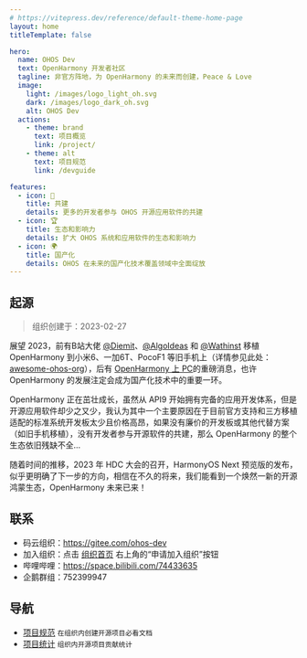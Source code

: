 ```yaml
---
# https://vitepress.dev/reference/default-theme-home-page
layout: home
titleTemplate: false

hero:
  name: OHOS Dev
  text: OpenHarmony 开发者社区
  tagline: 非官方阵地，为 OpenHarmony 的未来而创建，Peace & Love
  image:
    light: /images/logo_light_oh.svg
    dark: /images/logo_dark_oh.svg
    alt: OHOS Dev
  actions:
    - theme: brand
      text: 项目概览
      link: /project/
    - theme: alt
      text: 项目规范
      link: /devguide

features:
  - icon: 🚄
    title: 共建
    details: 更多的开发者参与 OHOS 开源应用软件的共建
  - icon: 🏆
    title: 生态和影响力
    details: 扩大 OHOS 系统和应用软件的生态和影响力
  - icon: 🌍
    title: 国产化
    details: OHOS 在未来的国产化技术覆盖领域中全面绽放
---
```


<!-- 由于 home 布局没有 Markdown 的样式，所以要手动添加一个样式 -->
<div class="vp-doc external-link-icon-enabled container">

## 起源

> 组织创建于：2023-02-27

展望 2023，前有B站大佬 [@Diemit](https://space.bilibili.com/1570309)、[@AlgoIdeas](https://space.bilibili.com/36549646) 和 [@Wathinst](https://space.bilibili.com/384743347) 移植 OpenHarmony 到小米6、一加6T、PocoF1 等旧手机上（详情参见此处：[awesome-ohos-org](https://gitee.com/ohos-dev/awesome-ohos-org)），后有 [OpenHarmony 上 PC](https://mp.weixin.qq.com/s/486o6HZyvi0jqyivPnr6lQ)的重磅消息，也许 OpenHarmony 的发展注定会成为国产化技术中的重要一环。

OpenHarmony 正在茁壮成长，虽然从 API9 开始拥有完备的应用开发体系，但是开源应用软件却少之又少，我认为其中一个主要原因在于目前官方支持和三方移植适配的标准系统开发板太少且价格高昂，如果没有廉价的开发板或其他代替方案（如旧手机移植），没有开发者参与开源软件的共建，那么 OpenHarmony 的整个生态依旧残缺不全...

随着时间的推移，2023 年 HDC 大会的召开，HarmonyOS Next 预览版的发布，似乎更明确了下一步的方向，相信在不久的将来，我们能看到一个焕然一新的开源鸿蒙生态，OpenHarmony 未来已来！

## 联系

- 码云组织：<https://gitee.com/ohos-dev>
- 加入组织：点击 [组织首页](https://gitee.com/ohos-dev) 右上角的“申请加入组织”按钮
- 哔哩哔哩：<https://space.bilibili.com/74433635>
- 企鹅群组：752399947

## 导航

- [项目规范](https://gitee.com/ohos-dev/docs/blob/master/ProjectSpec.md) `在组织内创建开源项目必看文档`
- [项目统计](https://gitee.com/ohos-dev/docs/blob/master/ProjectStatistics.md) `组织内开源项目贡献统计`

</div>
